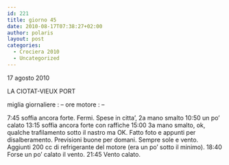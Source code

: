```yaml
---
id: 221
title: giorno 45
date: 2010-08-17T07:38:27+02:00
author: polaris
layout: post
categories:
  - Crociera 2010
  - Uncategorized
---
```

17 agosto 2010

LA CIOTAT-VIEUX PORT

miglia giornaliere : &#8211;
ore motore : &#8211;

7:45 soffia ancora forte. Fermi.
Spese in citta’, 2a mano smalto
10:50 un po’ calato
13:15 soffia ancora forte con raffiche
15:00 3a mano smalto, ok, qualche trafilamento sotto il nastro ma OK.
Fatto foto e appunti per disalberamento.
Previsioni buone per domani. Sempre sole e vento.
Aggiunti 200 cc di refrigerante del motore (era un po’ sotto il minimo).
18:40 Forse un po’ calato il vento.
21:45 Vento calato.
